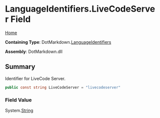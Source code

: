 <a name="_top"></a>

# LanguageIdentifiers\.LiveCodeServer Field

[Home](../../../README.md#_top)

**Containing Type**: DotMarkdown\.[LanguageIdentifiers](../README.md#_top)

**Assembly**: DotMarkdown\.dll

## Summary

Identifier for LiveCode Server\.

```csharp
public const string LiveCodeServer = "livecodeserver"
```

### Field Value

System\.[String](https://docs.microsoft.com/en-us/dotnet/api/system.string)